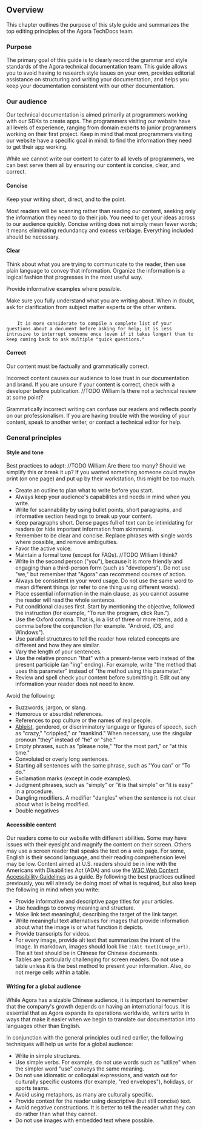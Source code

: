 ## Overview

This chapter outlines the purpose of this style guide and summarizes the top editing principles of the Agora TechDocs team.

### Purpose

The primary goal of this guide is to clearly record the grammar and style standards of the Agora technical documentation team. This guide allows you to avoid having to research style issues on your own, provides editorial assistance on structuring and writing your documentation, and helps you keep your documentation consistent with our other documentation.

### Our audience

Our technical documentation is aimed primarily at programmers working with our SDKs to create apps. The programmers visiting our website have all levels of experience, ranging from domain experts to junior programmers working on their first project. Keep in mind that most programmers visiting our website have a specific goal in mind: to find the information they need to get their app working. 

While we cannot write our content to cater to all levels of programmers, we can best serve them all by ensuring our content is concise, clear, and correct.

#### Concise

Keep your writing short, direct, and to the point.

Most readers will be scanning rather than reading our content, seeking only the information they need to do their job. You need to get your ideas across to our audience quickly. Concise writing does not simply mean fewer words; it means eliminating redundancy and excess verbiage. Everything included should be necessary.

#### Clear

Think about what you are trying to communicate to the reader, then use plain language to convey that information. Organize the information is a logical fashion that progresses in the most useful way.

Provide informative examples where possible.

Make sure you fully understand what you are writing about. When in doubt, ask for clarification from subject matter experts or the other writers.

``` hint::

    It is more considerate to compile a complete list of your questions about a document before asking for help; it is less intrusive to interrupt someone once (even if it takes longer) than to keep coming back to ask multiple "quick questions."
```

#### Correct

Our content must be factually and grammatically correct.

Incorrect content causes our audience to lose trust in our documentation and brand. If you are unsure if your content is correct, check with a developer before publication. //TODO William Is there not a technical review at some point?

Grammatically incorrect writing can confuse our readers and reflects poorly on our professionalism. If you are having trouble with the wording of your content, speak to another writer, or contact a technical editor for help.

### General principles

#### Style and tone

Best practices to adopt: //TODO William Are there too many? Should we simplify this or break it up? If you wanted something someone could maybe print (on one page) and put up by their workstation, this might be too much.

* Create an outline to plan what to write before you start.
* Always keep your audience's capabilites and needs in mind when you write.
* Write for scannability by using bullet points, short paragraphs, and informative section headings to break up your content.
* Keep paragraphs short. Dense pages full of text can be intimidating for readers (or hide important information from skimmers).
* Remember to be clear and concise. Replace phrases with single words where possible, and remove ambiguities.
* Favor the active voice.
* Maintain a formal tone (except for FAQs). //TODO WIlliam I think?
* Write in the second person ("you"), because it is more friendly and engaging than a third-person form (such as "developers"). Do not use "we," but remember that "Agora" can recommend courses of action. 
* Always be consistent in your word usage. Do not use the same word to mean different things (or refer to one thing using different words).
* Place essential information in the main clause, as you cannot assume the reader will read the whole sentence.
* Put conditional clauses first. Start by mentioning the objective, followed the instruction (for example, "To run the program, click Run.").
* Use the Oxford comma. That is, in a list of three or more items, add a comma before the conjunction (for example. "Android, iOS, and Windows").
* Use parallel structures to tell the reader how related concepts are different and how they are similar.
* Vary the length of your sentences.
* Use the relative pronoun "that" with a present-tense verb instead of the present participle (an "ing" ending). For example, write "the method that uses this parameter" instead of "the method using this parameter."
* Review and spell check your content before submitting it. Edit out any information your reader does not need to know.

Avoid the following:

- Buzzwords, jargon, or slang.
- Humorous or absurdist references.
- References to pop culture or the names of real people.
- [Ableist](https://developers.google.com/style/inclusive-documentation.html#ableist-language), gendered, or discriminatory language or figures of speech, such as "crazy," "crippled," or "mankind." When necessary, use the singular pronoun "they" instead of "he" or "she."
- Empty phrases, such as "please note," "for the most part," or "at this time."
- Convoluted or overly long sentences.
- Starting all sentences with the same phrase, such as "You can" or "To do."
- Exclamation marks (except in code examples).
- Judgment phrases, such as "simply" or "it is that simple" or "it is easy" in a procedure.
- Dangling modifiers. A modifier "dangles" when the sentence is not clear about what is being modified.
- Double negatives 

#### Accessible content

Our readers come to our website with different abilities. Some may have issues with their eyesight and magnify the content on their screen. Others may use a screen reader that speaks the text on a web page. For some, English is their second language, and their reading comprehension level may be low. Content aimed at U.S. readers should be in line with the Americans with Disabilities Act (ADA) and use the [W3C Web Content Accessibility Guidelines](https://www.w3.org/WAI/standards-guidelines/wcag/) as a guide. By following the best practices outlined previously, you will already be doing most of what is required, but also keep the following in mind when you write:

- Provide informative and descriptive page titles for your articles.
- Use headings to convey meaning and structure.
- Make link text meaningful, describing the target of the link target.
- Write meaningful text alternatives for images that provide information about what the image is or what function it depicts.
- Provide transcripts for videos.
- For every image, provide alt text that summarizes the intent of the image. In markdown, images should look like `![Alt text](image_url)`. The alt text should be in Chinese for Chinese documents.
- Tables are particularly challenging for screen readers. Do not use a table unless it is the best method to present your information. Also, do not merge cells within a table.

#### Writing for a global audience

While Agora has a sizable Chinese audience, it is important to remember that the company's growth depends on having an international focus. It is essential that as Agora expands its operations worldwide, writers write in ways that make it easier when we begin to translate our documentation into languages other than English.

In conjunction with the general principles outlined earlier, the following techniques will help us write for a global audience:

- Write in simple structures.
- Use simple verbs. For example, do not use words such as "utilize" when the simpler word "use" conveys the same meaning.
- Do not use idiomatic or colloquial expressions, and watch out for culturally specific customs (for example, "red envelopes"), holidays, or sports teams.
- Avoid using metaphors, as many are culturally specific.
- Provide context for the reader using descriptive (but still concise) text.
- Avoid negative constructions. It is better to tell the reader what they can do rather than what they cannot.
- Do not use images with embedded text where possible.

